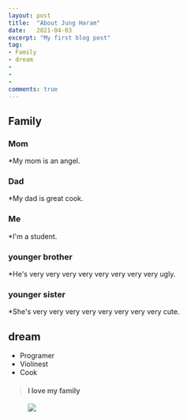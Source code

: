 ```yaml
---
layout: post
title:  "About Jung Haram"
date:   2021-04-03
excerpt: "My first blog post"
tag:
- Family
- dream
- 
-
- 
comments: true
---
```


## Family

### Mom
*My mom is an angel.

### Dad
*My dad is great cook.

### Me
*I'm a student.

### younger brother
*He's very very very very very very very very ugly.

### younger sister
*She's very very very very very very very very cute.

## dream

* Programer
* Violinest
* Cook

> #### I love my family

<figure>
	<a href="https://cdn.epnc.co.kr/news/photo/201903/82699_74756_817.jpg"><img src="https://cdn.epnc.co.kr/news/photo/201903/82699_74756_817.jpg"></a>
	<figcaption><a href="http://www.flickr.com/photos/80901381@N04/7758832526/" 
<figure>

